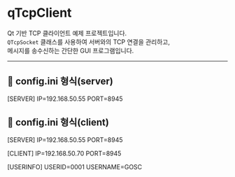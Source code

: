 # qTcpClient

Qt 기반 TCP 클라이언트 예제 프로젝트입니다.  
`QTcpSocket` 클래스를 사용하여 서버와의 TCP 연결을 관리하고,  
메시지를 송수신하는 간단한 GUI 프로그램입니다.

---

## 🧩 config.ini 형식(server)
[SERVER]
IP=192.168.50.55
PORT=8945

## 🧩 config.ini 형식(client)
[SERVER]
IP=192.168.50.55
PORT=8945

[CLIENT]
IP=192.168.50.70
PORT=8945


[USERINFO]
USERID=0001
USERNAME=GOSC